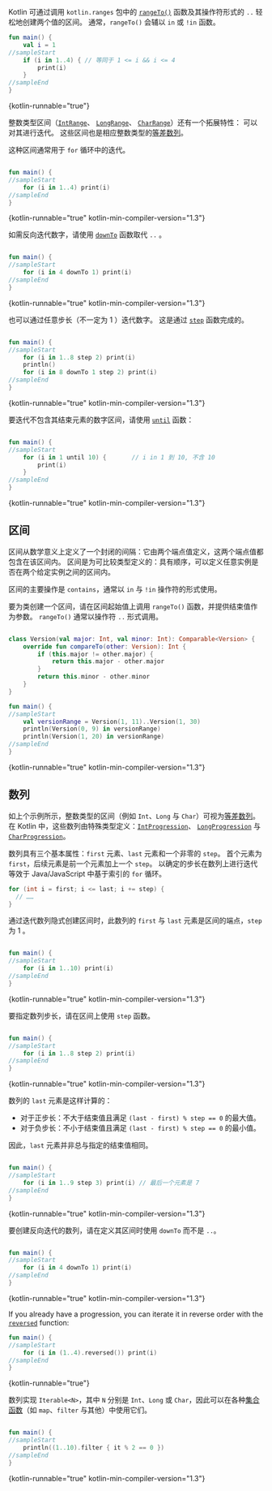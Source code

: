 [//]: # (title: 区间与数列)

Kotlin 可通过调用 `kotlin.ranges` 包中的 [`rangeTo()`](https://kotlinlang.org/api/latest/jvm/stdlib/kotlin.ranges/range-to.html)
函数及其操作符形式的 `..` 轻松地创建两个值的区间。 通常，`rangeTo()` 会辅以 `in` 或
`!in` 函数。

```kotlin
fun main() {
    val i = 1 
//sampleStart
    if (i in 1..4) { // 等同于 1 <= i && i <= 4
        print(i)
    }
//sampleEnd
}
```
{kotlin-runnable="true"}

整数类型区间（[`IntRange`](https://kotlinlang.org/api/latest/jvm/stdlib/kotlin.ranges/-int-range/index.html)、
[`LongRange`](https://kotlinlang.org/api/latest/jvm/stdlib/kotlin.ranges/-long-range/index.html)、
[`CharRange`](https://kotlinlang.org/api/latest/jvm/stdlib/kotlin.ranges/-char-range/index.html)）还有一个拓展特性：
可以对其进行迭代。 这些区间也是相应整数类型的[等差数列](https://zh.wikipedia.org/wiki/%E7%AD%89%E5%B7%AE%E6%95%B0%E5%88%97)<!--
-->。

这种区间通常用于 `for` 循环中的迭代。

```kotlin

fun main() {
//sampleStart
    for (i in 1..4) print(i)
//sampleEnd
}
```
{kotlin-runnable="true" kotlin-min-compiler-version="1.3"}

如需反向迭代数字，请使用 [`downTo`](https://kotlinlang.org/api/latest/jvm/stdlib/kotlin.ranges/down-to.html)
函数取代 `..` 。

```kotlin

fun main() {
//sampleStart
    for (i in 4 downTo 1) print(i)
//sampleEnd
}
```
{kotlin-runnable="true" kotlin-min-compiler-version="1.3"}

也可以通过任意步长（不一定为 1 ）迭代数字。 这是通过
[`step`](https://kotlinlang.org/api/latest/jvm/stdlib/kotlin.ranges/step.html) 函数完成的。

```kotlin

fun main() {
//sampleStart
    for (i in 1..8 step 2) print(i)
    println()
    for (i in 8 downTo 1 step 2) print(i)
//sampleEnd
}
```
{kotlin-runnable="true" kotlin-min-compiler-version="1.3"}

要迭代不包含其结束元素的数字区间，请使用
[`until`](https://kotlinlang.org/api/latest/jvm/stdlib/kotlin.ranges/until.html) 函数：

```kotlin

fun main() {
//sampleStart
    for (i in 1 until 10) {       // i in 1 到 10, 不含 10
        print(i)
    }
//sampleEnd
}
```
{kotlin-runnable="true" kotlin-min-compiler-version="1.3"}

## 区间

区间从数学意义上定义了一个封闭的间隔：它由两个端点值定义，这两个端点值都包含<!--
-->在该区间内。 区间是为可比较类型定义的：具有顺序，可以定义任意<!--
-->实例是否在两个给定实例之间的区间内。

区间的主要操作是 `contains`，通常以 `in` 与 `!in` 操作符的形式使用。
 
要为类创建一个区间，请在区间起始值上调用 `rangeTo()` 函数，并提供结束值作为参数。
`rangeTo()` 通常以操作符 `..` 形式调用。

```kotlin

class Version(val major: Int, val minor: Int): Comparable<Version> {
    override fun compareTo(other: Version): Int {
        if (this.major != other.major) {
            return this.major - other.major
        }
        return this.minor - other.minor
    }
}

fun main() {
//sampleStart
    val versionRange = Version(1, 11)..Version(1, 30)
    println(Version(0, 9) in versionRange)
    println(Version(1, 20) in versionRange)
//sampleEnd
}

```
{kotlin-runnable="true" kotlin-min-compiler-version="1.3"}

## 数列

如上个示例所示，整数类型的区间（例如 `Int`、`Long` 与 `Char`）可视为<!--
-->[等差数列](https://zh.wikipedia.org/wiki/%E7%AD%89%E5%B7%AE%E6%95%B0%E5%88%97)。
在 Kotlin 中，这些数列由特殊类型定义：[`IntProgression`](https://kotlinlang.org/api/latest/jvm/stdlib/kotlin.ranges/-int-progression/index.html)、
[`LongProgression`](https://kotlinlang.org/api/latest/jvm/stdlib/kotlin.ranges/-long-progression/index.html)
与 [`CharProgression`](https://kotlinlang.org/api/latest/jvm/stdlib/kotlin.ranges/-char-progression/index.html)。

数列具有三个基本属性：`first` 元素、`last` 元素和一个非零的 `step`。
首个元素为 `first`，后续元素是前一个元素加上一个 `step`。
以确定的步长在数列上进行迭代等效于 Java/JavaScript 中基于索引的 `for` 循环。

```java
for (int i = first; i <= last; i += step) {
  // ……
}
```

通过迭代数列隐式创建区间时，此数列的 `first` 与 `last` 元素是<!--
-->区间的端点，`step` 为 1 。

```kotlin

fun main() {
//sampleStart
    for (i in 1..10) print(i)
//sampleEnd
}
```
{kotlin-runnable="true" kotlin-min-compiler-version="1.3"}

要指定数列步长，请在区间上使用 `step` 函数。

```kotlin

fun main() {
//sampleStart
    for (i in 1..8 step 2) print(i)
//sampleEnd
}
```
{kotlin-runnable="true" kotlin-min-compiler-version="1.3"}

数列的 `last` 元素是这样计算的：
* 对于正步长：不大于结束值且满足 `(last - first) % step == 0` 的最大值。
* 对于负步长：不小于结束值且满足 `(last - first) % step == 0` 的最小值。

因此，`last` 元素并非总与指定的结束值相同。

```kotlin

fun main() {
//sampleStart
    for (i in 1..9 step 3) print(i) // 最后一个元素是 7
//sampleEnd
}
```
{kotlin-runnable="true" kotlin-min-compiler-version="1.3"}

要创建反向迭代的数列，请在定义其区间时使用 `downTo` 而不是 `..`。

```kotlin

fun main() {
//sampleStart
    for (i in 4 downTo 1) print(i)
//sampleEnd
}
```
{kotlin-runnable="true" kotlin-min-compiler-version="1.3"}

If you already have a progression, you can iterate it in reverse order with the [`reversed`](https://kotlinlang.org/api/latest/jvm/stdlib/kotlin.ranges/reversed.html) function:

```kotlin
fun main() {
//sampleStart
    for (i in (1..4).reversed()) print(i)
//sampleEnd
}
```
{kotlin-runnable="true"}

数列实现 `Iterable<N>`，其中 `N` 分别是 `Int`、`Long` 或 `Char`，因此可以在各种<!--
-->[集合函数](collection-operations.md)（如 `map`、`filter` 与其他）中使用它们。

```kotlin

fun main() {
//sampleStart
    println((1..10).filter { it % 2 == 0 })
//sampleEnd
}
```
{kotlin-runnable="true" kotlin-min-compiler-version="1.3"}

